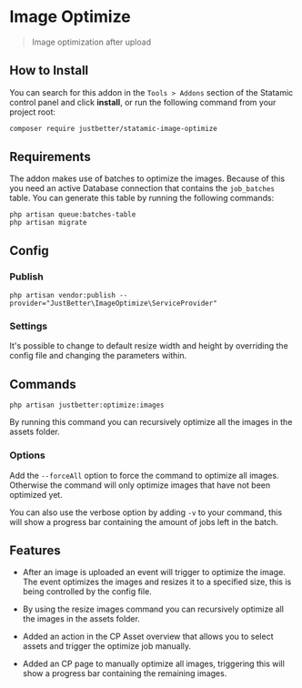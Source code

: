 # Image Optimize

> Image optimization after upload

## How to Install

You can search for this addon in the `Tools > Addons` section of the Statamic control panel and click **install**, or run the following command from your project root:

``` bash
composer require justbetter/statamic-image-optimize
```

## Requirements
The addon makes use of batches to optimize the images.
Because of this you need an active Database connection that contains the `job_batches` table.
You can generate this table by running the following commands:

```
php artisan queue:batches-table
php artisan migrate
```

## Config

### Publish

```
php artisan vendor:publish --provider="JustBetter\ImageOptimize\ServiceProvider"
```

### Settings

It's possible to change to default resize width and height by overriding the config file and changing the parameters within.


## Commands
```
php artisan justbetter:optimize:images
```

By running this command you can recursively optimize all the images in the assets folder.

### Options

Add the `--forceAll` option to force the command to optimize all images. 
Otherwise the command will only optimize images that have not been optimized yet.

You can also use the verbose option by adding `-v` to your command, 
this will show a progress bar containing the amount of jobs left in the batch.

## Features

- After an image is uploaded an event will trigger to optimize the image.
The event optimizes the images and resizes it to a specified size, this is being controlled by the config file.

- By using the resize images command you can recursively optimize all the images in the assets folder.

- Added an action in the CP Asset overview that allows you to select assets and trigger the optimize job manually.
- Added an CP page to manually optimize all images, triggering this will show a progress bar containing the remaining images.
